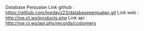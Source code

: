 Database Penjualan
Link github : https://github.com/joedayz23/databasepenjualan.git
Link web : http://joe.ct.ws/products.php
Link api : http://joe.ct.ws/api.php/records/customers
